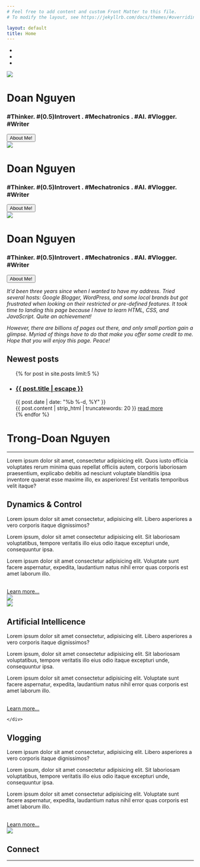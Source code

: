 ```yaml
---
# Feel free to add content and custom Front Matter to this file.
# To modify the layout, see https://jekyllrb.com/docs/themes/#overriding-theme-defaults

layout: default
title: Home
---
```



<!-- Image slider -->
<div id="slides" class="carousel slice" data-ride="carousel">
    <ul class="carousel-indicators">
        <li data-target="#slides" data-slide-to="0" class="active"></li>
        <li data-target="#slides" data-slide-to="1"></li>
        <li data-target="#slides" data-slide-to="2"></li>
    </ul>
    <div class="carousel-inner">
        <div class="carousel-item active">
            <img src="{{site.url}}/images/background.jpg">
            <div class="carousel-caption">
                <h1 class="display-2">Doan Nguyen</h1>
                <h3>#Thinker. #(0.5)Introvert . #Mechatronics . #AI. #Vlogger. #Writer</h3> 
                <button type="button" class="btn btn-primary btn-lg"> About Me!</button>
            </div>
        </div>
        <div class="carousel-item">
            <img src="{{site.url}}/images/background2.png">
            <div class="carousel-caption">
                <h1 class="display-2">Doan Nguyen</h1>
                <h3>#Thinker. #(0.5)Introvert . #Mechatronics . #AI. #Vlogger. #Writer</h3> 
                <button type="button" class="btn btn-primary btn-lg"> About Me!</button>
            </div>
        </div>
        <div class="carousel-item">
            <img src="{{site.url}}/images/background3.jpg">
            <div class="carousel-caption">
                <h1 class="display-2">Doan Nguyen</h1>
                <h3>#Thinker. #(0.5)Introvert . #Mechatronics . #AI. #Vlogger. #Writer</h3> 
                <button type="button" class="btn btn-primary btn-lg"> About Me!</button>
            </div>
        </div>
    </div>
</div>

<!-- Some thoughts -->
<div class="container-fluid padding">
<div class="row welcome text-center jumbotron padding">
    <div class="col-12">
        <p><i>It'd been three years since when I wanted to have my address. Tried several hosts: Google Blogger, WordPress, and some local brands but got frustrated when looking on their restricted or pre-defined features.
            It took time to landing this page because I have to learn HTML, CSS, and JavaScript. Quite an achievement!</i></p>
        <p><i>However, there are billions of pages out there, and only small portion gain a glimpse. Myriad of things have to do that make you offer some credit to me.
            Hope that you will enjoy this page. Peace!</i></p>
    </div>
</div>
</div>
<!-- Newest posts -->
<div class="container padding">
<div class="row welcome text-center padding">
    <div class="col-12">
        <h2 class="display-4">Newest posts</h2>
        <ul class="list-group">
            {% for post in site.posts limit:5 %}
            <li class="list-group-item">
                <h3>
                    <a class="post-link" href="{{ post.url | relative_url }}">{{ post.title | escape }}</a>
                </h3>
                <!-- Post truncated -->
                <span class="font-weight-bold">{{ post.date | date: "%b %-d, %Y" }}</span>
                <br>
                <div class="border-top">
                    {{ post.content | strip_html | truncatewords: 20 }}
                    <a href="{{ post.url }}">read more</a>
                </div>
            </li>
            {% endfor %}
        </ul>
    </div>
</div>
</div>
<!-- Welcome section -->
<div class="container-fluid padding">
    <div class="row welcome text-center">
        <div class="col-12">
            <h1 class="display-4">
                Trong-Doan Nguyen
            </h1>
            <hr>
        </div>
        <div class="col-12">
            <p class="lead">Lorem ipsum dolor sit amet, consectetur adipisicing elit. Quos iusto officia voluptates rerum minima quas repellat officiis autem, corporis laboriosam praesentium, explicabo debitis ad nesciunt voluptate blanditiis ipsa inventore quaerat esse maxime illo, ex asperiores! Est veritatis temporibus velit itaque?</p>
        </div>
    </div>     
</div>
<!-- Two columns section 1 -->
<div class="container-fluid padding">
    <div class="row padding jumbotron">
        <div class="col-sm-12 col-md-6 col-lg-6">
            <h2>Dynamics &amp; Control</h2>
            <p>Lorem ipsum dolor sit amet consectetur, adipisicing elit. Libero asperiores a vero corporis itaque dignissimos?</p>
            <p>Lorem ipsum, dolor sit amet consectetur adipisicing elit. Sit laboriosam voluptatibus, tempore veritatis illo eius odio itaque excepturi unde, consequuntur ipsa.</p>
            <p>Lorem ipsum dolor sit amet consectetur adipisicing elit. Voluptate sunt facere aspernatur, expedita, laudantium natus nihil error quas corporis est amet laborum illo.</p>
            <br>
            <a href="#" class="btn btn-primary">Learn more...</a>
        </div>
        <div class="col-sm-12 col-lg-6 col-md-6">
            <img src="{{site.url}}/images/desk.png" class="img-fluid">
        </div>
    </div>      
</div>

<!-- Two columns section 2 -->
<div class="container-fluid padding">
    <div class="row padding">
        <div class="col-sm-12 col-lg-6 col-md-6">
            <img src="{{site.url}}/images/desk.png" class="img-fluid">
        </div>
        <div class="col-sm-12 col-md-6 col-lg-6">
            <h2>Artificial Intellicence</h2>
            <p>Lorem ipsum dolor sit amet consectetur, adipisicing elit. Libero asperiores a vero corporis itaque dignissimos?</p>
            <p>Lorem ipsum, dolor sit amet consectetur adipisicing elit. Sit laboriosam voluptatibus, tempore veritatis illo eius odio itaque excepturi unde, consequuntur ipsa.</p>
            <p>Lorem ipsum dolor sit amet consectetur adipisicing elit. Voluptate sunt facere aspernatur, expedita, laudantium natus nihil error quas corporis est amet laborum illo.</p>
            <br>
            <a href="#" class="btn btn-primary">Learn more...</a>
        </div>

    </div>        
</div>
<!-- Two columns section 3 -->
<div class="container-fluid padding">
    <div class="row padding jumbotron">
        <div class="col-sm-12 col-md-6 col-lg-6">
            <h2>Vlogging</h2>
            <p>Lorem ipsum dolor sit amet consectetur, adipisicing elit. Libero asperiores a vero corporis itaque dignissimos?</p>
            <p>Lorem ipsum, dolor sit amet consectetur adipisicing elit. Sit laboriosam voluptatibus, tempore veritatis illo eius odio itaque excepturi unde, consequuntur ipsa.</p>
            <p>Lorem ipsum dolor sit amet consectetur adipisicing elit. Voluptate sunt facere aspernatur, expedita, laudantium natus nihil error quas corporis est amet laborum illo.</p>
            <br>
            <a href="#" class="btn btn-primary">Learn more...</a>
        </div>
        <div class="col-sm-12 col-lg-6 col-md-6">
            <img src="{{site.url}}/images/desk.png" class="img-fluid">
        </div>
    </div>          
</div>
<!-- Connect -->
<div class="container-fluid padding">
    <div class="text-center welcome padding">
        <div class="col-12">
            <h2>Connect</h2>
        </div>
        <hr class="my-4"> 
        <div class="col-12 social padding">
            <a href="https://www.facebook.com/nguyentrongdoan.0"><i class="fab fa-facebook"></i></a>
            <a href="https://www.linkedin.com/in/nguyen-doan-trong/"><i class="fab fa-linkedin"></i></a>
            <a href="https://www.youtube.com/channel/UCaC5rKkxBjV-82_64F9FgcQ"><i class="fab fa-youtube"></i></a>
        </div>
    </div>  
</div>